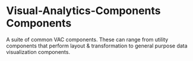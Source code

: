 # Visual-Analytics-Components Components

A suite of common VAC components. These can range from utility components that perform layout & transformation to general purpose data visualization components.

